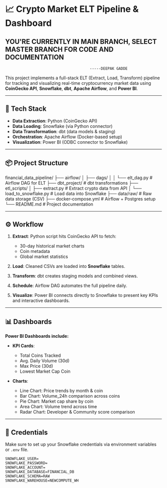 # 📈 Crypto Market ELT Pipeline & Dashboard

## YOU'RE CURRENTLY IN MAIN BRANCH, SELECT MASTER BRANCH FOR CODE AND DOCUMENTATION
                                          -----DEEPAK GADDE

This project implements a full-stack ELT (Extract, Load, Transform) pipeline for tracking and visualizing real-time cryptocurrency market data using **CoinGecko API**, **Snowflake**, **dbt**, **Apache Airflow**, and **Power BI**.

---

## 🔧 Tech Stack

- **Data Extraction**: Python (CoinGecko API)
- **Data Loading**: Snowflake (via Python connector)
- **Data Transformation**: dbt (data models & staging)
- **Orchestration**: Apache Airflow (Docker-based setup)
- **Visualization**: Power BI (ODBC connector to Snowflake)

---

## 📦 Project Structure

financial_data_pipeline/
├── airflow/
│ ├── dags/
│ │ └── elt_dag.py # Airflow DAG for ELT
├── dbt_project/ # dbt transformations
├── etl_scripts/
│ ├── extract.py # Extract crypto data from API
│ └── load_to_snowflake.py # Load data into Snowflake
├── data/raw/ # Raw data storage (CSV)
├── docker-compose.yml # Airflow + Postgres setup
└── README.md # Project documentation

---

## ⚙️ Workflow

1. **Extract**: Python script hits CoinGecko API to fetch:
   - 30-day historical market charts
   - Coin metadata
   - Global market statistics

2. **Load**: Cleaned CSVs are loaded into **Snowflake** tables.

3. **Transform**: dbt creates staging models and combined views.

4. **Schedule**: Airflow DAG automates the full pipeline daily.

5. **Visualize**: Power BI connects directly to Snowflake to present key KPIs and interactive dashboards.

---

## 📊 Dashboards

**Power BI Dashboards include:**

- **KPI Cards**:
  - Total Coins Tracked
  - Avg. Daily Volume (30d)
  - Max Price (30d)
  - Lowest Market Cap Coin

- **Charts**:
  - Line Chart: Price trends by month & coin
  - Bar Chart: Volume_24h comparison across coins
  - Pie Chart: Market cap share by coin
  - Area Chart: Volume trend across time
  - Radar Chart: Developer & Community score comparison

---

## 🔑 Credentials

Make sure to set up your Snowflake credentials via environment variables or `.env` file.

```env
SNOWFLAKE_USER=
SNOWFLAKE_PASSWORD=
SNOWFLAKE_ACCOUNT=
SNOWFLAKE_DATABASE=FINANCIAL_DB
SNOWFLAKE_SCHEMA=RAW
SNOWFLAKE_WAREHOUSE=NEWCOMPUTE_WH
